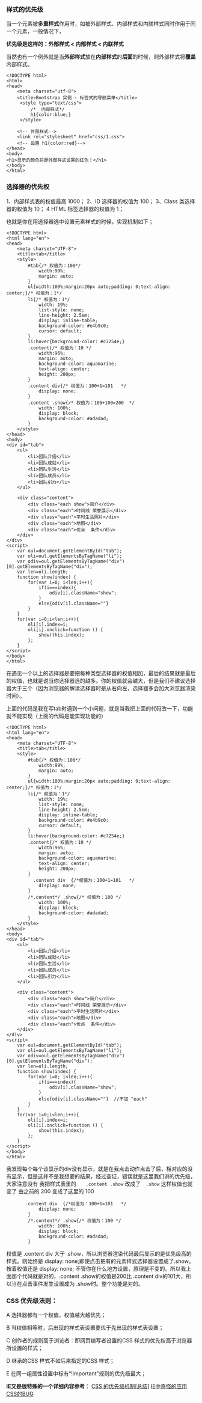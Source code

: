 ### 样式的优先级
 当一个元素被**多重样式**作用时，如被外部样式、内部样式和内联样式同时作用于同一个元素，一般情况下，

 **优先级是这样的：外部样式 < 内部样式 < 内联样式**

当然也有一个例外就是当**外部样式**放在**内部样式**的**后面**的时候，则外部样式将**覆盖**内部样式。

```
<!DOCTYPE html>
<html>
<head>
    <meta charset="utf-8">
    <title>Bootstrap 实例 - 标签式的导航菜单</title>
     <style type="text/css">
         /*  内部样式*/
         h1{color:blue;}
     </style>

    <!-- 外部样式-->
    <link rel="stylesheet" href="css/1.css">
    <!-- 设置 h1{color:red}-->
</head>
<body>
<h1>显示的颜色将是外部样式设置的红色！</h1>
</body>
</html>
```

### 选择器的优先权
1、内部样式表的权值最高 1000；
2、ID 选择器的权值为 100；
3、Class 类选择器的权值为 10；
4 HTML 标签选择器的权值为 1；

也就是你在用选择器选中设置元素样式的时候，实现机制如下；

```
<!DOCTYPE html>
<html lang="en">
<head>
    <meta charset="UTF-8">
    <title>tab</title>
    <style>
        #tab{/* 权值为：100*/
            width:99%;
            margin: auto;
        }
        ul{width:100%;margin:20px auto;padding: 0;text-align: center;}/* 权值为：1*/
        li{/* 权值为：1*/
            width: 19%;
            list-style: none;
            line-height: 2.5em;
            display: inline-table;
            background-color: #e4b9c0;
            cursor: default;
        }
        li:hover{background-color: #c7254e;}
        .content{/* 权值为：10 */
            width:96%;
            margin: auto;
            background-color: aquamarine;
            text-align: center;
            height: 200px;
        }
        .content div{/* 权值为：100+1=101   */
            display: none;
        }
        .content .show{/* 权值为：100+100=200  */
            width: 100%;
            display: block;
            background-color: #adadad;
        }
    </style>
</head>
<body>
<div id="tab">
    <ul>
        <li>团队介绍</li>
        <li>团队成就</li>
        <li>团队生活</li>
        <li>团队成员</li>
        <li>团队引力</li>
    </ul>

    <div class="content">
        <div class="each show">简介</div>
        <div class="each">时间线 荣誉展示</div>
        <div class="each">平时生活照片</div>
        <div class="each">地图</div>
        <div class="each">优点  条件</div>
    </div>
</div>
<script>
    var oul=document.getElementById("tab");
    var oli=oul.getElementsByTagName("li");
    var odiv=oul.getElementsByTagName("div")[0].getElementsByTagName("div");
    var len=oli.length;
    function show(index) {
        for(var i=0; i<len;i++){
            if(i===index){
                odiv[i].className="show";
            }
            else{odiv[i].className=""}
        }
    }
    for(var i=0;i<len;i++){
        oli[i].index=i;
        oli[i].onclick=function () {
            show(this.index);
        };
    }
</script>
</body>
</html>
```

在遇见一个以上的选择器是要把每种类型选择器的权值相加，最后的结果就是最后的权值，也就是说当你选择器选的越多。你的权值就会越大，但是我们不建议选择器大于三个（因为浏览器的解读选择器时是从右向左，选择器多会加大浏览器渲染时间）。

上面的代码是我在写tab时遇到一个小问题，就是当我把上面的代码改一下，功能就不能实现（上面的代码是能实现功能的）

```
<!DOCTYPE html>
<html lang="en">
<head>
    <meta charset="UTF-8">
    <title>tab</title>
    <style>
        #tab{/* 权值为：100*/
            width:99%;
            margin: auto;
        }
        ul{width:100%;margin:20px auto;padding: 0;text-align: center;}/* 权值为：1*/
        li{/* 权值为：1*/
            width: 19%;
            list-style: none;
            line-height: 2.5em;
            display: inline-table;
            background-color: #e4b9c0;
            cursor: default;
        }
        li:hover{background-color: #c7254e;}
        .content{/* 权值为：10 */
            width:96%;
            margin: auto;
            background-color: aquamarine;
            text-align: center;
            height: 200px;
        }
          .content div  {/*权值为：100+1=101   */
            display: none;
        }
        /*.content*/ .show{/* 权值为：100 */
            width: 100%;
            display: block;
            background-color: #adadad;
        }
    </style>
</head>
<body>
<div id="tab">
    <ul>
        <li>团队介绍</li>
        <li>团队成就</li>
        <li>团队生活</li>
        <li>团队成员</li>
        <li>团队引力</li>
    </ul>

    <div class="content">
        <div class="each show">简介</div>
        <div class="each">时间线 荣誉展示</div>
        <div class="each">平时生活照片</div>
        <div class="each">地图</div>
        <div class="each">优点  条件</div>
    </div>
</div>
<script>
    var oul=document.getElementById("tab");
    var oli=oul.getElementsByTagName("li");
    var odiv=oul.getElementsByTagName("div")[0].getElementsByTagName("div");
    var len=oli.length;
    function show(index) {
        for(var i=0; i<len;i++){
            if(i===index){
                odiv[i].className="show";
            }
            else{odiv[i].className=""}  //不加 "each"
        }
    }
    for(var i=0;i<len;i++){
        oli[i].index=i;
        oli[i].onclick=function () {
            show(this.index);
        };
    }
</script>
</body>
</html>
```
我发现每个每个该显示的div没有显示，就是在我点击动作点击了后，相对应的没有显示，但是这并不是我想要的结果，经过查证，错误就是这里我们讲的优先级，大家注意没有 我把样式表里的
`    .content .show ` 改成了`  .show` 这样权值也就变了  由之前的 200 变成了这里的 100

```
       .content div  {/*权值为：100+1=101   */
            display: none;
        }
        /*.content*/ .show{/* 权值为：100 */
            width: 100%;
            display: block;
            background-color: #adadad;
        }
```
权值是 .content div 大于 .show，所以浏览器渲染代码最后显示的是优先级高的样式。则始终是 display: none;即使点击把有的元素样式选择器设置成了.show。按着权值还是 display: none; 不管你在什么地方设置，原理是不变的。所以我上面那个代码就是对的，.content .show的权值是200比 .content div的101大，所以当在点击事件发生设置成为 .show时。整个功能是对的。

### CSS 优先级法则：
A  选择器都有一个权值，权值越大越优先；

B  当权值相等时，后出现的样式表设置要优于先出现的样式表设置；

C  创作者的规则高于浏览者：即网页编写者设置的CSS 样式的优先权高于浏览器所设置的样式；

D  继承的CSS 样式不如后来指定的CSS 样式；

E  在同一组属性设置中标有“!important”规则的优先级最大；


**IE又是很特殊的一个详细内容参考**：
[CSS 的优先级机制[总结]](http://www.cnblogs.com/xugang/archive/2010/09/24/1833760.html")
[IE中奇怪的应用CSS的BUG](http://www.cnblogs.com/lhb25/archive/2010/09/19/1831209.html")